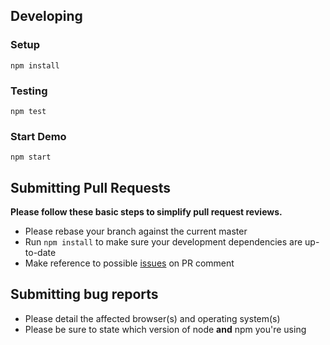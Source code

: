 ## Developing

### Setup

```
npm install
```

### Testing

```
npm test
```

### Start Demo

```
npm start
```

## Submitting Pull Requests

**Please follow these basic steps to simplify pull request reviews.**

* Please rebase your branch against the current master
* Run ```npm install``` to make sure your development dependencies are up-to-date
* Make reference to possible [issues](https://github.com/2muchcoffeecom/ivy-rest/issues) on PR comment

## Submitting bug reports

* Please detail the affected browser(s) and operating system(s)
* Please be sure to state which version of node **and** npm you're using
